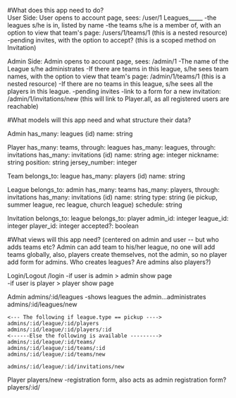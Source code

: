 #What does this app need to do?  
  User Side:
    User opens to account page, sees:
      /user/1
        Leagues_____
          -the leagues s/he is in, listed by name
          -the teams s/he is a member of, with an option to view that         team's page: /users/1/teams/1 (this is a nested resource)
          -pending invites, with the option to accept?
              (this is a scoped method on Invitation)

  Admin Side:
    Admin opens to account page, sees:
      /admin/1
        -The name of the League s/he administrates
          -If there are teams in this league, s/he sees team names, with the option to view that team's page: /admin/1/teams/1 (this is a nested resource)
          -If there are no teams in this league, s/he sees all the players in this league.
        -pending invites
        -link to a form for a new invitation: /admin/1/invitations/new
          (this will link to Player.all, as all registered users are reachable)

#What models will this app need and what structure their data?

  Admin
    has_many: leagues
    (id)
    name: string

  Player
    has_many: teams, through: leagues
    has_many: leagues, through: invitations
    has_many: invitations
    (id)
    name: string
    age: integer
    nickname: string
    position: string
    jersey_number: integer

  Team
    belongs_to: league
    has_many: players
    (id)
    name: string


  League
    belongs_to: admin
    has_many: teams
    has_many: players, through: invitations
    has_many: invitations
    (id)
    name: string
    type: string (ie pickup, summer league, rec league, church league)
    schedule: string


  Invitation
    belongs_to: league
    belongs_to: player
    admin_id: integer
    league_id: integer
    player_id: integer
    accepted?: boolean

#What views will this app need? (centered on admin and user -- but who adds teams etc?  Admin can add team to his/her league, no one will add teams globally, also, players create themselves, not the admin, so no player add form for admins.  Who creates leagues?  Are admins also players?)

  Login/Logout
  /login
    -if user is admin > admin show page  
    -if user is player > player show page

  Admin
    admins/:id/leagues
      -shows leagues the admin...administrates
    admins/:id/leagues/new

    <--- The following if league.type == pickup ---->
    admins/:id/league/:id/players
    admins/:id/league/:id/players/:id
    <------Else the following is available --------->
    admins/:id/league/:id/teams/
    admins/:id/league/:id/teams/:id
    admins/:id/league/:id/teams/new

    admins/:id/league/:id/invitations/new



  Player
    players/new
      -registration form, also acts as admin registration form?
    players/:id/
